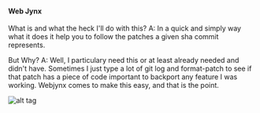 #### Web Jynx
What is and what the heck I'll do with this?
A: In a quick and simply way what it does it help you to follow the patches a given sha commit represents.

But Why?
A: Well, I particulary need this or at least already needed and didn't have. Sometimes I just type a lot of git log and format-patch to see if that patch has a piece of code important to backport any feature I was working. Webjynx comes to make this easy, and that is the point.


![alt tag](https://raw.github.com/kirotawa/webjynx/master/webjynx/img/screenshot.png)
